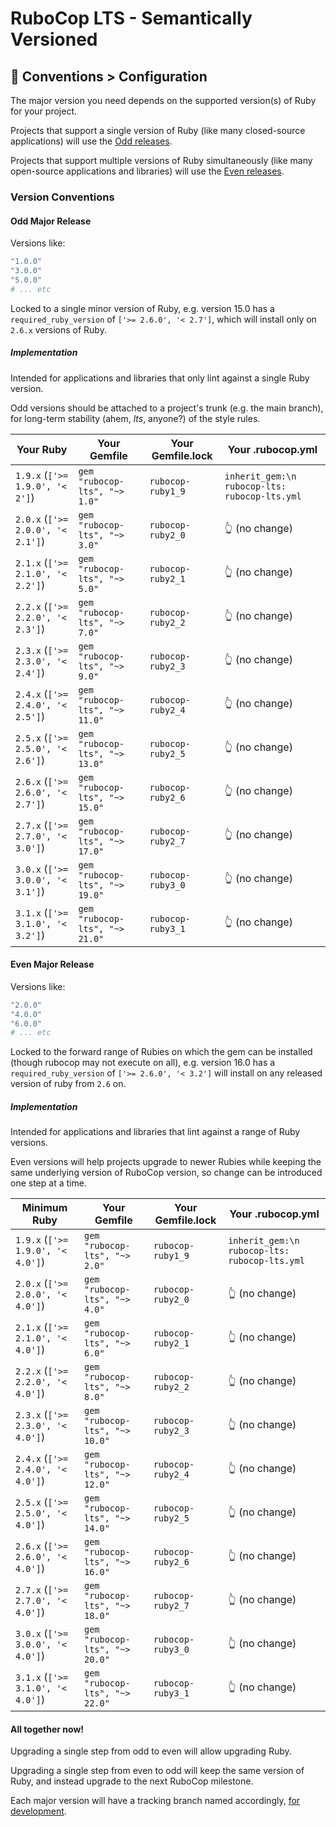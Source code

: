 # RuboCop LTS - Semantically Versioned

## 🗿 Conventions > Configuration

The major version you need depends on the supported version(s) of Ruby for your project.

Projects that support a single version of Ruby (like many closed-source applications) will use the [Odd releases][even-release].

Projects that support multiple versions of Ruby simultaneously (like many open-source applications and libraries) will use the [Even releases][even-release].

[odd-release]: #odd-major-release
[even-release]: #even-major-release

### Version Conventions

#### Odd Major Release

Versions like:
```ruby
"1.0.0"
"3.0.0"
"5.0.0"
# ... etc
```
Locked to a single minor version of Ruby, e.g. version 15.0 has a `required_ruby_version` of `['>= 2.6.0', '< 2.7']`, which will install only on `2.6.x` versions of Ruby.

##### Implementation

Intended for applications and libraries that only lint against a single Ruby version.

Odd versions should be attached to a project's trunk (e.g. the main branch), for long-term stability (ahem, _lts_, anyone?) of the style rules.

| Your Ruby                         | Your Gemfile                   | Your Gemfile.lock | Your .rubocop.yml                              |
|-----------------------------------|--------------------------------|-------------------|------------------------------------------------|
| `1.9.x` (`['>= 1.9.0', '< 2']`)   | `gem "rubocop-lts", "~> 1.0"`  | `rubocop-ruby1_9` | `inherit_gem:\n  rubocop-lts: rubocop-lts.yml` |
| `2.0.x` (`['>= 2.0.0', '< 2.1']`) | `gem "rubocop-lts", "~> 3.0"`  | `rubocop-ruby2_0` | 👆️ (no change)                                 |
| `2.1.x` (`['>= 2.1.0', '< 2.2']`) | `gem "rubocop-lts", "~> 5.0"`  | `rubocop-ruby2_1` | 👆️ (no change)                                 |
| `2.2.x` (`['>= 2.2.0', '< 2.3']`) | `gem "rubocop-lts", "~> 7.0"`  | `rubocop-ruby2_2` | 👆️ (no change)                                 |
| `2.3.x` (`['>= 2.3.0', '< 2.4']`) | `gem "rubocop-lts", "~> 9.0"`  | `rubocop-ruby2_3` | 👆️ (no change)                                 |
| `2.4.x` (`['>= 2.4.0', '< 2.5']`) | `gem "rubocop-lts", "~> 11.0"` | `rubocop-ruby2_4` | 👆️ (no change)                                 |
| `2.5.x` (`['>= 2.5.0', '< 2.6']`) | `gem "rubocop-lts", "~> 13.0"` | `rubocop-ruby2_5` | 👆️ (no change)                                 |
| `2.6.x` (`['>= 2.6.0', '< 2.7']`) | `gem "rubocop-lts", "~> 15.0"` | `rubocop-ruby2_6` | 👆️ (no change)                                 |
| `2.7.x` (`['>= 2.7.0', '< 3.0']`) | `gem "rubocop-lts", "~> 17.0"` | `rubocop-ruby2_7` | 👆️ (no change)                                 |
| `3.0.x` (`['>= 3.0.0', '< 3.1']`) | `gem "rubocop-lts", "~> 19.0"` | `rubocop-ruby3_0` | 👆️ (no change)                                 |
| `3.1.x` (`['>= 3.1.0', '< 3.2']`) | `gem "rubocop-lts", "~> 21.0"` | `rubocop-ruby3_1` | 👆️ (no change)                                 |

#### Even Major Release

Versions like:
```ruby
"2.0.0"
"4.0.0"
"6.0.0"
# ... etc
```
Locked to the forward range of Rubies on which the gem can be installed (though rubocop may not execute on all),
e.g. version 16.0 has a `required_ruby_version` of `['>= 2.6.0', '< 3.2']` will install on any released version
of ruby from `2.6` on.

##### Implementation

Intended for applications and libraries that lint against a range of Ruby versions.

Even versions will help projects upgrade to newer Rubies while keeping the same underlying version of RuboCop version, so change can be introduced one step at a time.

| Minimum Ruby                      | Your Gemfile                   | Your Gemfile.lock | Your .rubocop.yml                              |
|-----------------------------------|--------------------------------|-------------------|------------------------------------------------|
| `1.9.x` (`['>= 1.9.0', '< 4.0']`) | `gem "rubocop-lts", "~> 2.0"`  | `rubocop-ruby1_9` | `inherit_gem:\n  rubocop-lts: rubocop-lts.yml` |
| `2.0.x` (`['>= 2.0.0', '< 4.0']`) | `gem "rubocop-lts", "~> 4.0"`  | `rubocop-ruby2_0` | 👆️ (no change)                                 |
| `2.1.x` (`['>= 2.1.0', '< 4.0']`) | `gem "rubocop-lts", "~> 6.0"`  | `rubocop-ruby2_1` | 👆️ (no change)                                 |
| `2.2.x` (`['>= 2.2.0', '< 4.0']`) | `gem "rubocop-lts", "~> 8.0"`  | `rubocop-ruby2_2` | 👆️ (no change)                                 |
| `2.3.x` (`['>= 2.3.0', '< 4.0']`) | `gem "rubocop-lts", "~> 10.0"` | `rubocop-ruby2_3` | 👆️ (no change)                                 |
| `2.4.x` (`['>= 2.4.0', '< 4.0']`) | `gem "rubocop-lts", "~> 12.0"` | `rubocop-ruby2_4` | 👆️ (no change)                                 |
| `2.5.x` (`['>= 2.5.0', '< 4.0']`) | `gem "rubocop-lts", "~> 14.0"` | `rubocop-ruby2_5` | 👆️ (no change)                                 |
| `2.6.x` (`['>= 2.6.0', '< 4.0']`) | `gem "rubocop-lts", "~> 16.0"` | `rubocop-ruby2_6` | 👆️ (no change)                                 |
| `2.7.x` (`['>= 2.7.0', '< 4.0']`) | `gem "rubocop-lts", "~> 18.0"` | `rubocop-ruby2_7` | 👆️ (no change)                                 |
| `3.0.x` (`['>= 3.0.0', '< 4.0']`) | `gem "rubocop-lts", "~> 20.0"` | `rubocop-ruby3_0` | 👆️ (no change)                                 |
| `3.1.x` (`['>= 3.1.0', '< 4.0']`) | `gem "rubocop-lts", "~> 22.0"` | `rubocop-ruby3_1` | 👆️ (no change)                                 |

#### All together now!

Upgrading a single step from odd to even will allow upgrading Ruby.

Upgrading a single step from even to odd will keep the same version of Ruby, and instead upgrade to the next RuboCop milestone.

Each major version will have a tracking branch named accordingly, [for development](https://github.com/rubocop-lts/rubocop-lts#git-branch-names).
